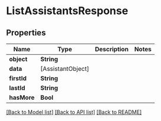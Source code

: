 # ListAssistantsResponse

## Properties
Name | Type | Description | Notes
------------ | ------------- | ------------- | -------------
**object** | **String** |  | 
**data** | [AssistantObject] |  | 
**firstId** | **String** |  | 
**lastId** | **String** |  | 
**hasMore** | **Bool** |  | 

[[Back to Model list]](../README.md#documentation-for-models) [[Back to API list]](../README.md#documentation-for-api-endpoints) [[Back to README]](../README.md)


